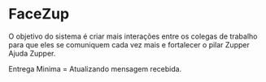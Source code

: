 # FaceZup

O objetivo do sistema é criar mais interações entre os colegas de trabalho para que eles se 
comuniquem cada vez mais e fortalecer o pilar Zupper Ajuda Zupper. 

Entrega Minima = Atualizando mensagem recebida.
